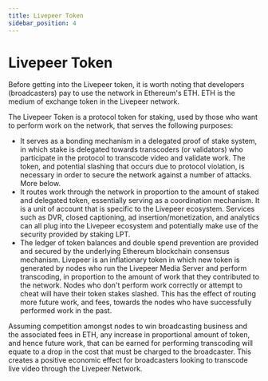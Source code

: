 ```yaml
---
title: Livepeer Token
sidebar_position: 4
---
```


# Livepeer Token

Before getting into the Livepeer token, it is worth noting that developers
(broadcasters) pay to use the network in Ethereum's ETH. ETH is the medium of
exchange token in the Livepeer network.

The Livepeer Token is a protocol token for staking, used by those who want to
perform work on the network, that serves the following purposes:

- It serves as a bonding mechanism in a delegated proof of stake system, in
  which stake is delegated towards transcoders (or validators) who participate
  in the protocol to transcode video and validate work. The token, and potential
  slashing that occurs due to protocol violation, is necessary in order to
  secure the network against a number of attacks. More below.
- It routes work through the network in proportion to the amount of staked and
  delegated token, essentially serving as a coordination mechanism. It is a unit
  of account that is specific to the Livepeer ecosystem. Services such as DVR,
  closed captioning, ad insertion/monetization, and analytics can all plug into
  the Livepeer ecosystem and potentially make use of the security provided by
  staking LPT.
- The ledger of token balances and double spend prevention are provided and
  secured by the underlying Ethereum blockchain consensus mechanism. Livepeer is
  an inflationary token in which new token is generated by nodes who run the
  Livepeer Media Server and perform transcoding, in proportion to the amount of
  work that they contributed to the network. Nodes who don't perform work
  correctly or attempt to cheat will have their token stakes slashed. This has
  the effect of routing more future work, and fees, towards the nodes who have
  successfully performed work in the past.

Assuming competition amongst nodes to win broadcasting business and the
associated fees in ETH, any increase in proportional amount of token, and hence
future work, that can be earned for performing transcoding will equate to a drop
in the cost that must be charged to the broadcaster. This creates a positive
economic effect for broadcasters looking to transcode live video through the
Livepeer Network.


